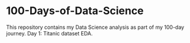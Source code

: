 # 100-Days-of-Data-Science
This repository contains my Data Science analysis as part of my 100-day journey.  Day 1: Titanic dataset EDA.
